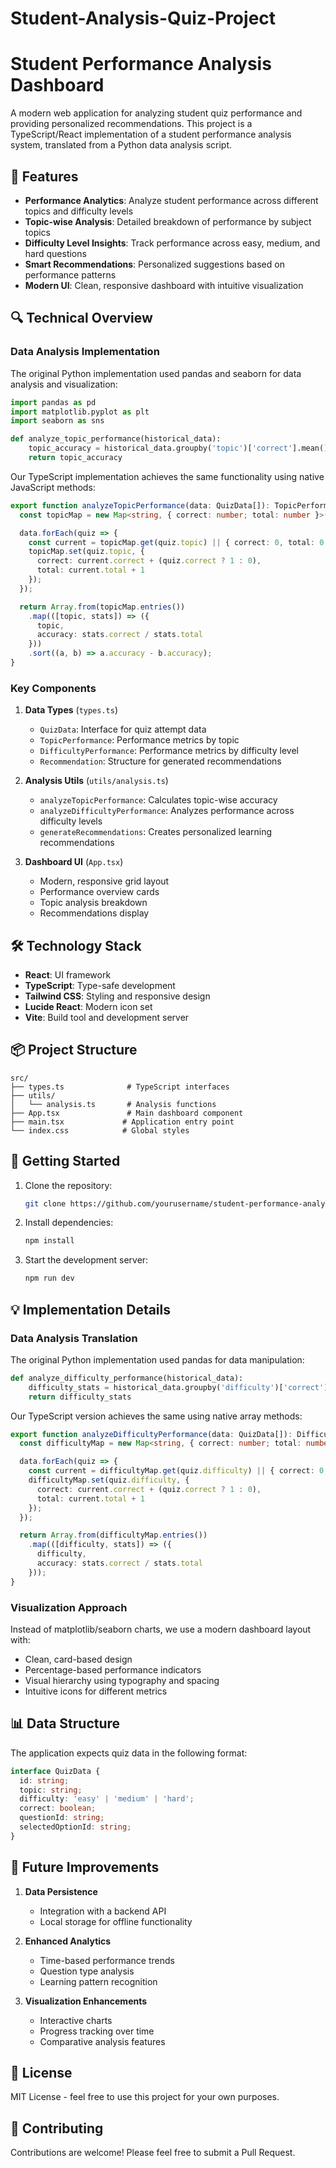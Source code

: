 # Student-Analysis-Quiz-Project
# Student Performance Analysis Dashboard

A modern web application for analyzing student quiz performance and providing personalized recommendations. This project is a TypeScript/React implementation of a student performance analysis system, translated from a Python data analysis script.

## 🎯 Features

- **Performance Analytics**: Analyze student performance across different topics and difficulty levels
- **Topic-wise Analysis**: Detailed breakdown of performance by subject topics
- **Difficulty Level Insights**: Track performance across easy, medium, and hard questions
- **Smart Recommendations**: Personalized suggestions based on performance patterns
- **Modern UI**: Clean, responsive dashboard with intuitive visualization

## 🔍 Technical Overview

### Data Analysis Implementation

The original Python implementation used pandas and seaborn for data analysis and visualization:

```python
import pandas as pd
import matplotlib.pyplot as plt
import seaborn as sns

def analyze_topic_performance(historical_data):
    topic_accuracy = historical_data.groupby('topic')['correct'].mean().sort_values()
    return topic_accuracy
```

Our TypeScript implementation achieves the same functionality using native JavaScript methods:

```typescript
export function analyzeTopicPerformance(data: QuizData[]): TopicPerformance[] {
  const topicMap = new Map<string, { correct: number; total: number }>();

  data.forEach(quiz => {
    const current = topicMap.get(quiz.topic) || { correct: 0, total: 0 };
    topicMap.set(quiz.topic, {
      correct: current.correct + (quiz.correct ? 1 : 0),
      total: current.total + 1
    });
  });

  return Array.from(topicMap.entries())
    .map(([topic, stats]) => ({
      topic,
      accuracy: stats.correct / stats.total
    }))
    .sort((a, b) => a.accuracy - b.accuracy);
}
```

### Key Components

1. **Data Types** (`types.ts`)
   - `QuizData`: Interface for quiz attempt data
   - `TopicPerformance`: Performance metrics by topic
   - `DifficultyPerformance`: Performance metrics by difficulty level
   - `Recommendation`: Structure for generated recommendations

2. **Analysis Utils** (`utils/analysis.ts`)
   - `analyzeTopicPerformance`: Calculates topic-wise accuracy
   - `analyzeDifficultyPerformance`: Analyzes performance across difficulty levels
   - `generateRecommendations`: Creates personalized learning recommendations

3. **Dashboard UI** (`App.tsx`)
   - Modern, responsive grid layout
   - Performance overview cards
   - Topic analysis breakdown
   - Recommendations display

## 🛠️ Technology Stack

- **React**: UI framework
- **TypeScript**: Type-safe development
- **Tailwind CSS**: Styling and responsive design
- **Lucide React**: Modern icon set
- **Vite**: Build tool and development server

## 📦 Project Structure

```
src/
├── types.ts              # TypeScript interfaces
├── utils/
│   └── analysis.ts       # Analysis functions
├── App.tsx               # Main dashboard component
├── main.tsx             # Application entry point
└── index.css            # Global styles
```

## 🚀 Getting Started

1. Clone the repository:
   ```bash
   git clone https://github.com/yourusername/student-performance-analysis
   ```

2. Install dependencies:
   ```bash
   npm install
   ```

3. Start the development server:
   ```bash
   npm run dev
   ```

## 💡 Implementation Details

### Data Analysis Translation

The original Python implementation used pandas for data manipulation:

```python
def analyze_difficulty_performance(historical_data):
    difficulty_stats = historical_data.groupby('difficulty')['correct'].mean()
    return difficulty_stats
```

Our TypeScript version achieves the same using native array methods:

```typescript
export function analyzeDifficultyPerformance(data: QuizData[]): DifficultyPerformance[] {
  const difficultyMap = new Map<string, { correct: number; total: number }>();

  data.forEach(quiz => {
    const current = difficultyMap.get(quiz.difficulty) || { correct: 0, total: 0 };
    difficultyMap.set(quiz.difficulty, {
      correct: current.correct + (quiz.correct ? 1 : 0),
      total: current.total + 1
    });
  });

  return Array.from(difficultyMap.entries())
    .map(([difficulty, stats]) => ({
      difficulty,
      accuracy: stats.correct / stats.total
    }));
}
```

### Visualization Approach

Instead of matplotlib/seaborn charts, we use a modern dashboard layout with:
- Clean, card-based design
- Percentage-based performance indicators
- Visual hierarchy using typography and spacing
- Intuitive icons for different metrics

## 📊 Data Structure

The application expects quiz data in the following format:

```typescript
interface QuizData {
  id: string;
  topic: string;
  difficulty: 'easy' | 'medium' | 'hard';
  correct: boolean;
  questionId: string;
  selectedOptionId: string;
}
```

## 🔄 Future Improvements

1. **Data Persistence**
   - Integration with a backend API
   - Local storage for offline functionality

2. **Enhanced Analytics**
   - Time-based performance trends
   - Question type analysis
   - Learning pattern recognition

3. **Visualization Enhancements**
   - Interactive charts
   - Progress tracking over time
   - Comparative analysis features

## 📄 License

MIT License - feel free to use this project for your own purposes.

## 🤝 Contributing

Contributions are welcome! Please feel free to submit a Pull Request.
